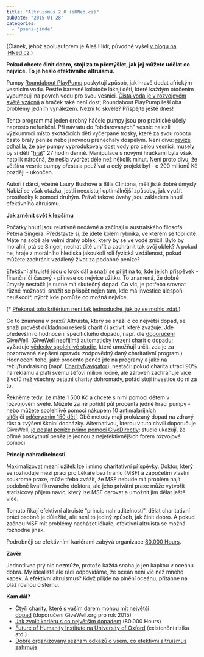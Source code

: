 ```yaml
---
title: "Altruismus 2.0 (iHNed.cz)"
pubDate: "2015-01-28"
categories:
  - "psani-jinde"
---
```


(Článek, jehož spoluautorem je Aleš Flídr, původně vyšel [v blogu na iHNed.cz](http://blog.ihned.cz/c3-63443760-06b000_d-63443760-06b000_d-63443760-altruismus-2-0).)

<!--more-->

**Pokud chcete činit dobro, stojí za to přemýšlet, jak jej můžete udělat co nejvíce. To je heslo efektivního altruismu.**

Pumpy [Roundabout PlayPump](http://en.wikipedia.org/wiki/Roundabout_PlayPump) poskytují způsob, jak hravě dodat africkým vesnicím vodu. Pestře barevné kolotoče lákají děti, které každým otočením vypumpují na povrch vodu pro svou vesnici. [Čistá voda je v rozvojovém světě vzácná](http://thewaterproject.org/water_scarcity) a hraček také není dost; Roundabout PlayPump řeší oba problémy jedním vynálezem. Nezní to skvěle? Přispějte ještě dnes!

Tento program má jeden drobný háček: pumpy jsou pro praktické účely naprosto nefunkční. Při návratu do “obdarovaných" vesnic nalezli výzkumníci místo skotačících dětí vyčerpané trosky, které za svou robotu často braly peníze nebo ji rovnou přenechaly dospělým. Není divu: [revize odhalila](http://www-tc.pbs.org/frontlineworld/stories/southernafrica904/flash/pdf/unicef_pp_report.pdf), že aby pumpy vyprodukovaly dost vody pro celou vesnici, musely by si děti "[hrát](https://www.youtube.com/watch?v=XFLT_Za_EfE)" 27 hodin denně. Manipulace s novými hračkami byla však natolik náročná, že nešla vydržet déle než několik minut. Není proto divu, že většina vesnic pumpy přestala používat a celý projekt byl - o 200 milionů Kč později - ukončen.

Autoři i dárci, včetně Laury Bushové a Billa Clintona, měli jistě dobré úmysly. Nabízí se však otázka, jestli neexistují optimálnější způsoby, jak využít prostředky k pomoci druhým. Právě takové úvahy jsou základem hnutí efektivního altruismu.

**Jak změnit svět k lepšímu**

Počátky hnutí jsou relativně nedávné a začínají u australského filosofa Petera Singera. Představte si, že jdete kolem rybníka, ve kterém se topí dítě. Máte na sobě ale velmi drahý oblek, který by se ve vodě zničil. Bylo by morální, ptá se Singer, nechat dítě umřít a zachránit tak svůj oblek? A pokud ne, hraje z morálního hlediska jakoukoli roli fyzická vzdálenost, pokud můžete zachránit vzdálený život za podobné peníze?

Efektivní altruisté jdou o krok dál a snaží se přijít na to, kde jejich příspěvek - finanční či časový - přinese co nejvíce užitku. To znamená, že dobré úmysly nestačí: je nutné mít skutečný dopad. Co víc, je potřeba srovnat různé možnosti: snažit se přispět nejen tam, kde má investice alespoň neuškodí\*, nýbrž kde pomůže co možná nejvíce.

(\* [Překonat toto kritérium není tak jednoduché, jak by se mohlo zdát.](https://80000hours.org/2012/08/social-interventions-gone-wrong/))

Co to znamená v praxi? Altruista, který se snaží o co největší dopad, se snaží provést důkladnou rešerši charit či aktivit, které zvažuje. Jde především o hodnocení specifického dopadu, např. dle [doporučení GiveWell](http://givewell.org/). (GiveWell nepřijímá automaticky tvrzení charit o dopadu; vyžaduje [vědecky spolehlivé studie](http://en.wikipedia.org/wiki/Randomized_controlled_trial), které umožňují určit, zda je za pozorovaná zlepšení opravdu zodpovědný daný charitativní program.) Hodnocení toho, jaké procento peněz jde na programy a jaké na režii/fundraising (např. [CharityNavigator](http://www.charitynavigator.org/)), nestačí: pokud charita utrácí 90% na reklamu a platí svému šéfovi milion ročně, ale zároveň zachraňuje více životů než všechny ostatní charity dohromady, pořád stojí investice do ní za to.

Řekněme tedy, že máte 1 500 Kč a chcete s nimi pomoci dětem v rozvojovém světě. Můžete za ně pořídit půl procenta jedné hrací pumpy - nebo můžete spolehlivě pomoci nákupem [10 antimalarijních sítěk](http://www.givewell.org/international/top-charities/AMF) či [odčervením 150 dětí](http://www.givewell.org/international/top-charities/deworm-world-initiative). Obě metody mají prokázaný dopad na zdravý růst a zvýšení školní docházky. Alternativou, kterou v tuto chvíli doporučuje GiveWell, [je poslat peníze přímo pomocí GiveDirectly](http://www.givewell.org/international/top-charities/give-directly): studie ukazují, že přímé poskytnutí peněz je jednou z nejefektivnějších forem rozvojové pomoci.

**Princip nahraditelnosti**

Maximalizovat mezní užitek lze i mimo charitativní příspěvky. Doktor, který se rozhoduje mezi prací pro Lékaře bez hranic (MSF) a započetím vlastní soukromé praxe, může třeba zvážit, že MSF nebude mít problém najít podobně kvalifikovaného doktora, ale jeho privátní praxe může vytvořit statisícový příjem navíc, který lze MSF darovat a umožnit jim dělat ještě více.

Tomuto říkají efektivní altruisté “princip nahraditelnosti”: dělat charitativní práci osobně je důležité, ale není to jediný způsob, jak činit dobro. A pokud začnou MSF mít problémy nacházet lékaře, efektivní altruista se možná rozhodne jinak.

Podrobněji se efektivními kariérami zabývá organizace [80.000 Hours](https://80000hours.org/).

**Závěr**

Jednotlivec prý nic nezmůže, protože každá snaha je jen kapkou v oceánu dobra. My idealisté ale rádi odpovídáme, že oceán není víc než mnoho kapek. A efektivní altruismus? Když přijde na plnění oceánu, přitáhne na pláž rovnou cisternu.

**Kam dál?**

- [Čtyři charity, které s vaším darem mohou mít největší dopad](http://www.givewell.org/charities/top-charities) (doporučení GiveWell.org pro rok 2015)
- [Jak zvolit kariéru s co největším dopadem](https://80000hours.org/) (80.000 Hours)
- [Future of Humanity Institute na University of Oxford](http://www.fhi.ox.ac.uk/about/mission/) (existenční rizika atd.)
- [Dobře organizovaný seznam odkazů o všem, co efektivní altruismus zahrnuje](http://www.benkuhn.net/ea-reading)
